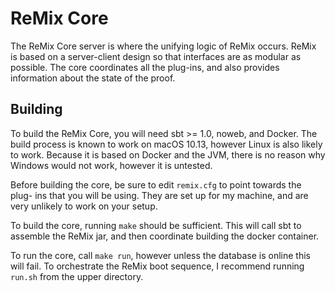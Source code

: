 ReMix Core
==========

The ReMix Core server is where the unifying logic of ReMix occurs. ReMix is based
on a server-client design so that interfaces are as modular as possible. The core
coordinates all the plug-ins, and also provides information about the state of
the proof.

Building
--------

To build the ReMix Core, you will need sbt >= 1.0, noweb, and Docker. The build
process is known to work on macOS 10.13, however Linux is also likely to work.
Because it is based on Docker and the JVM, there is no reason why Windows would
not work, however it is untested.

Before building the core, be sure to edit `remix.cfg` to point towards the plug-
ins that you will be using. They are set up for my machine, and are very unlikely
to work on your setup.

To build the core, running `make` should be sufficient. This will call sbt to
assemble the ReMix jar, and then coordinate building the docker container.

To run the core, call `make run`, however unless the database is online this
will fail. To orchestrate the ReMix boot sequence, I recommend running `run.sh`
from the upper directory.
